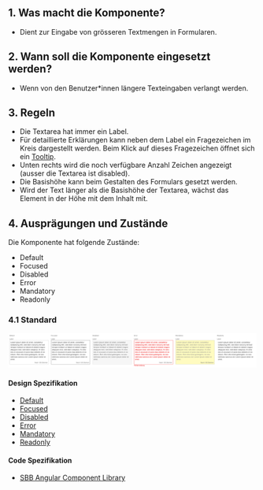 ## 1. Was macht die Komponente?
* Dient zur Eingabe von grösseren Textmengen in Formularen.


## 2. Wann soll die Komponente eingesetzt werden?
* Wenn von den Benutzer*innen längere Texteingaben verlangt werden.


## 3. Regeln 
* Die Textarea hat immer ein Label.
* Für detaillierte Erklärungen kann neben dem Label ein Fragezeichen im Kreis dargestellt werden. Beim Klick auf dieses Fragezeichen öffnet sich ein [Tooltip](https://digital.sbb.ch/de/webapps/components/tooltip).
* Unten rechts wird die noch verfügbare Anzahl Zeichen angezeigt (ausser die Textarea ist disabled).
* Die Basishöhe kann beim Gestalten des Formulars gesetzt werden.
* Wird der Text länger als die Basishöhe der Textarea, wächst das Element in der Höhe mit dem Inhalt mit.


## 4. Ausprägungen und Zustände
Die Komponente hat folgende Zustände:
* Default
* Focused
* Disabled
* Error
* Mandatory
* Readonly

### 4.1 Standard
![Darstellung der Komponente Textarea](https://raw.githubusercontent.com/sbb-design-systems/design-system-webapp-documentation/master/documentation/components/textarea/images/Textarea_Default.png 'class: image')

#### Design Spezifikation
* [Default](https://www.sketch.com/s/58b25e4c-bf9c-4f74-973f-503538fcbea2/a/wd5Qaq#Inspector)
* [Focused](https://www.sketch.com/s/58b25e4c-bf9c-4f74-973f-503538fcbea2/a/qLbV42#Inspector)
* [Disabled](https://www.sketch.com/s/58b25e4c-bf9c-4f74-973f-503538fcbea2/a/Lp4nD3#Inspector)
* [Error](https://www.sketch.com/s/58b25e4c-bf9c-4f74-973f-503538fcbea2/a/7P1aJP#Inspector)
* [Mandatory](https://www.sketch.com/s/58b25e4c-bf9c-4f74-973f-503538fcbea2/a/dlwDKn9#Inspector)
* [Readonly](https://www.sketch.com/s/58b25e4c-bf9c-4f74-973f-503538fcbea2/a/agWeyQZ#Inspector)

#### Code Spezifikation
* [SBB Angular Component Library](https://angular.app.sbb.ch/angular/components/textarea)